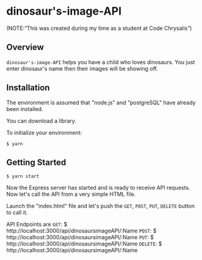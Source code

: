 # dinosaur's-image-API
 (NOTE:“This was created during my time as a student at Code Chrysalis”)

## Overview

`dinosaur's-image-API` helps you have a child who loves dinosaurs. You just enter dinosaur's name
 then their images will be showing off.


## Installation
The environment is assumed that "node.js" and "postgreSQL" have already been installed.

You can download a library.

To initialize your environment:

    $ yarn



## Getting Started

    $ yarn start

Now the Express server has started and is ready to receive API requests.
Now let's call the API from a very simple HTML file.

Launch the "index.html" file and let's push the `GET`, `POST`, `PUT`, `DELETE` button to call it.

API Endpoints are
`GET`:
    $ http://localhost:3000/api/dinosaursimageAPI/:Name
`POST`: $ http://localhost:3000/api/dinosaursimageAPI/:Name
`PUT`: $ http://localhost:3000/api/dinosaursimageAPI/:Name
`DELETE`: $ http://localhost:3000/api/dinosaursimageAPI/:Name